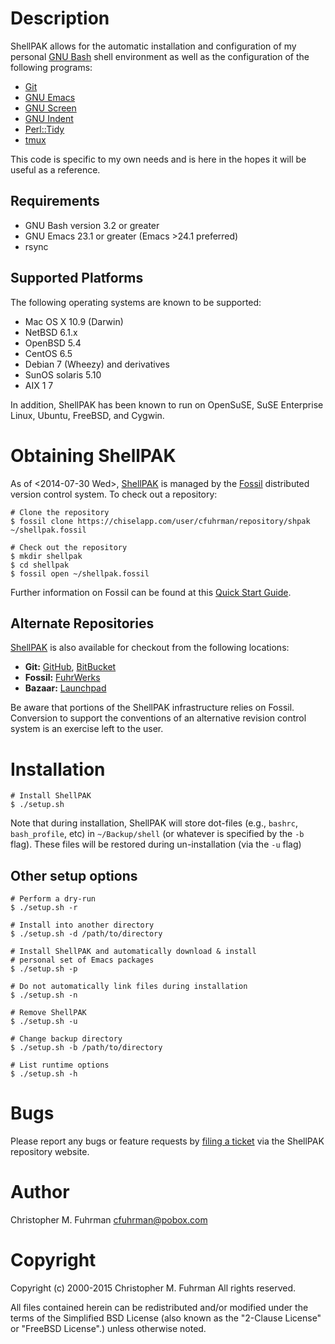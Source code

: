 # Description<a id="sec-1" name="sec-1"></a>

ShellPAK allows for the automatic installation and configuration of
my personal [GNU Bash](http://www.gnu.org/software/bash/) shell environment as well as the configuration
of the following programs:

-   [Git](http://git-scm.com)
-   [GNU Emacs](http://www.gnu.org/software/emacs/)
-   [GNU Screen](http://www.gnu.org/software/screen/)
-   [GNU Indent](https://www.gnu.org/software/indent/)
-   [Perl::Tidy](http://search.cpan.org/~shancock/Perl-Tidy-20140711/lib/Perl/Tidy.pod)
-   [tmux](http://tmux.sourceforge.net)

This code is specific to my own needs and is here in the hopes it
will be useful as a reference.

## Requirements<a id="sec-1-1" name="sec-1-1"></a>

-   GNU Bash version 3.2 or greater
-   GNU Emacs 23.1 or greater (Emacs >24.1 preferred)
-   rsync

## Supported Platforms<a id="sec-1-2" name="sec-1-2"></a>

The following operating systems are known to be supported:

-   Mac OS X 10.9 (Darwin)
-   NetBSD 6.1.x
-   OpenBSD 5.4
-   CentOS 6.5
-   Debian 7 (Wheezy) and derivatives
-   SunOS solaris 5.10
-   AIX 1 7

In addition, ShellPAK has been known to run on OpenSuSE, SuSE
Enterprise Linux, Ubuntu, FreeBSD, and Cygwin.

# Obtaining ShellPAK<a id="sec-2" name="sec-2"></a>

As of <span class="timestamp-wrapper"><span class="timestamp">&lt;2014-07-30 Wed&gt;</span></span>, [ShellPAK](https://chiselapp.com/user/cfuhrman/repository/shpak/home) is managed by the [Fossil](http://fossil-scm.org)
distributed version control system.  To check out a repository:

    # Clone the repository
    $ fossil clone https://chiselapp.com/user/cfuhrman/repository/shpak ~/shellpak.fossil
    
    # Check out the repository
    $ mkdir shellpak
    $ cd shellpak
    $ fossil open ~/shellpak.fossil

Further information on Fossil can be found at this [Quick Start
Guide](http://www.fossil-scm.org/index.html/doc/trunk/www/quickstart.wiki).

## Alternate Repositories<a id="sec-2-1" name="sec-2-1"></a>

[ShellPAK](https://chiselapp.com/user/cfuhrman/repository/shpak/home) is also available for checkout from the following
locations:

-   **Git:** [GitHub](https://github.com/cfuhrman/shpak), [BitBucket](https://bitbucket.org/chrisfuhrman/shellpak)
-   **Fossil:** [FuhrWerks](https://www.fuhrwerks.com/fossil/shpak)
-   **Bazaar:** [Launchpad](https://code.launchpad.net/~cfuhrman/shpak/trunk)

Be aware that portions of the ShellPAK infrastructure relies on
Fossil.  Conversion to support the conventions of an alternative
revision control system is an exercise left to the user.

# Installation<a id="sec-3" name="sec-3"></a>

    # Install ShellPAK
    $ ./setup.sh

Note that during installation, ShellPAK will store dot-files (e.g.,
`bashrc`, `bash_profile`, etc) in `~/Backup/shell` (or whatever is
specified by the `-b` flag).  These files will be restored during
un-installation (via the `-u` flag)

## Other setup options<a id="sec-3-1" name="sec-3-1"></a>

    # Perform a dry-run
    $ ./setup.sh -r
    
    # Install into another directory
    $ ./setup.sh -d /path/to/directory
    
    # Install ShellPAK and automatically download & install
    # personal set of Emacs packages
    $ ./setup.sh -p
    
    # Do not automatically link files during installation
    $ ./setup.sh -n
    
    # Remove ShellPAK
    $ ./setup.sh -u
    
    # Change backup directory
    $ ./setup.sh -b /path/to/directory
    
    # List runtime options
    $ ./setup.sh -h

# Bugs<a id="sec-4" name="sec-4"></a>

Please report any bugs or feature requests by [filing a ticket](https://chiselapp.com/user/cfuhrman/repository/shpak/reportlist) via
the ShellPAK repository website.

# Author<a id="sec-5" name="sec-5"></a>

Christopher M. Fuhrman
[cfuhrman@pobox.com](cfuhrman@pobox.com)

# Copyright<a id="sec-6" name="sec-6"></a>

Copyright (c) 2000-2015 Christopher M. Fuhrman
All rights reserved.

All files contained herein can be redistributed and/or modified
under the terms of the Simplified BSD License (also known as the
"2-Clause License" or "FreeBSD License".) unless otherwise noted.
